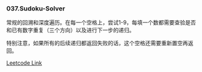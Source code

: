 ### 037.Sudoku-Solver

常规的回溯和深度遍历。在每一个空格上，尝试1-9，每填一个数都需要查验是否和已有数字重复（三个方向）以及进行下一步的递归。

特别注意，如果所有的后续递归都返回失败的话，这个空格还需要重新置空再返回。


[Leetcode Link](https://leetcode.com/problems/sudoku-solver)

